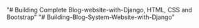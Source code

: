 "# Building Complete Blog-website-with-Django, HTML, CSS and Bootstrap" 
"# Building-Blog-System-Website-with-Django" 
